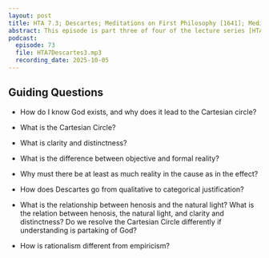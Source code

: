 ```yaml
---
layout: post
title: HTA 7.3; Descartes; Meditations on First Philosophy [1641]; Meditations 1-3; Third Meditation; Part One
abstract: This episode is part three of four of the lecture series [HTA 7] on René Descartes's Meditations on First Philosophy, Meditations 1-3, as well as part one of two of the Third Meditation.
podcast:
  episode: 73
  file: HTA7Descartes3.mp3
  recording_date: 2025-10-05
---
```


## Guiding Questions

* How do I know God exists, and why does it lead to the Cartesian circle?

* What is the Cartesian Circle?

* What is clarity and distinctness?

* What is the difference between objective and formal reality?

* Why must there be at least as much reality in the cause as in the effect?

* How does Descartes go from qualitative to categorical justification?

* What is the relationship between henosis and the natural light? What is the
relation between henosis, the natural light, and clarity and distinctness? Do we
resolve the Cartesian Circle differently if understanding is partaking of God?

* How is rationalism different from empiricism?
